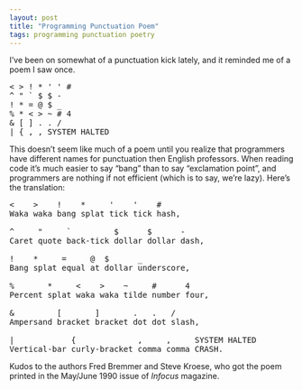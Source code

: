 ```yaml
---
layout: post
title: "Programming Punctuation Poem"
tags: programming punctuation poetry
---
```


I’ve been on somewhat of a punctuation kick lately, and it reminded me of a poem I saw once.

<pre>
< > ! * ' ' #
^ " ` $ $ -
! * = @ $ _
% * < > ~ # 4
& [ ] . . /
| { , , SYSTEM HALTED
</pre>

This doesn’t seem like much of a poem until you realize that programmers have different names for punctuation then English professors. When reading code it’s much easier to say “bang” than to say “exclamation point”, and programmers are nothing if not efficient (which is to say, we’re lazy). Here’s the translation: 

<pre>
<    >    !    *     '    '    #
Waka waka bang splat tick tick hash,

^     "     `         $      $      -
Caret quote back-tick dollar dollar dash,

!    *     =     @  $      _
Bang splat equal at dollar underscore,

%       *     <    >    ~     #      4
Percent splat waka waka tilde number four,

&         [       ]       .   .   /
Ampersand bracket bracket dot dot slash,

|            {             ,     ,     SYSTEM HALTED
Vertical-bar curly-bracket comma comma CRASH.
</pre>

Kudos to the authors Fred Bremmer and Steve Kroese, who got the poem printed in the May/June 1990 issue of <i>Infocus</i> magazine.